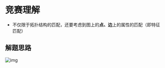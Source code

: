 # 竞赛理解

- 不仅限于拓扑结构的匹配，还要考虑到图上的**点、边**上的属性的匹配（即特征匹配）

## 解题思路

![img](https://img2022.cnblogs.com/blog/2145900/202210/2145900-20221022202019970-1664172621.png)